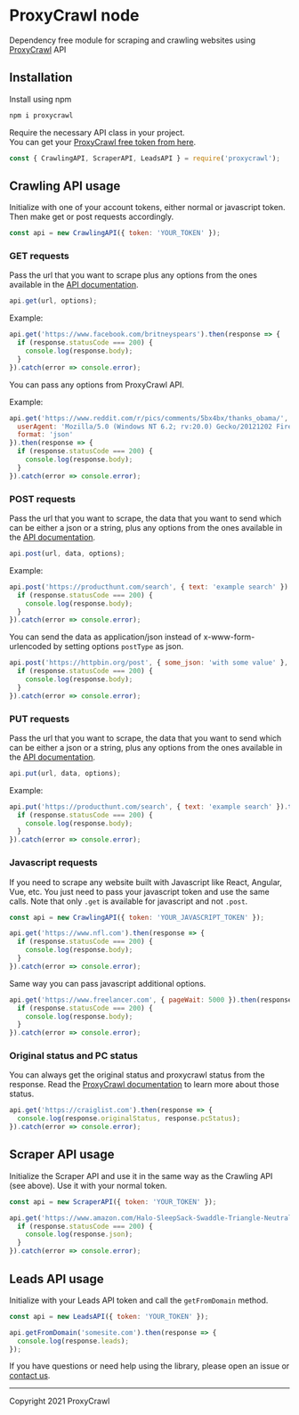 # ProxyCrawl node

Dependency free module for scraping and crawling websites using [ProxyCrawl](https://proxycrawl.com) API

## Installation

Install using npm

```javascript
npm i proxycrawl
```

Require the necessary API class in your project.  
You can get your [ProxyCrawl free token from here](https://proxycrawl.com/signup).

```javascript
const { CrawlingAPI, ScraperAPI, LeadsAPI } = require('proxycrawl');
```

## Crawling API usage

Initialize with one of your account tokens, either normal or javascript token. Then make get or post requests accordingly.

```javascript
const api = new CrawlingAPI({ token: 'YOUR_TOKEN' });
```

### GET requests

Pass the url that you want to scrape plus any options from the ones available in the [API documentation](https://proxycrawl.com/dashboard/docs).

```javascript
api.get(url, options);
```

Example:

```javascript
api.get('https://www.facebook.com/britneyspears').then(response => {
  if (response.statusCode === 200) {
    console.log(response.body);
  }
}).catch(error => console.error);
```

You can pass any options from ProxyCrawl API.

Example:

```javascript
api.get('https://www.reddit.com/r/pics/comments/5bx4bx/thanks_obama/', {
  userAgent: 'Mozilla/5.0 (Windows NT 6.2; rv:20.0) Gecko/20121202 Firefox/30.0',
  format: 'json'
}).then(response => {
  if (response.statusCode === 200) {
    console.log(response.body);
  }
}).catch(error => console.error);
```

### POST requests

Pass the url that you want to scrape, the data that you want to send which can be either a json or a string, plus any options from the ones available in the [API documentation](https://proxycrawl.com/dashboard/docs).

```javascript
api.post(url, data, options);
```

Example:

```javascript
api.post('https://producthunt.com/search', { text: 'example search' }).then(response => {
  if (response.statusCode === 200) {
    console.log(response.body);
  }
}).catch(error => console.error);
```

You can send the data as application/json instead of x-www-form-urlencoded by setting options `postType` as json.

```javascript
api.post('https://httpbin.org/post', { some_json: 'with some value' }, { postType: 'json' }).then(response => {
  if (response.statusCode === 200) {
    console.log(response.body);
  }
}).catch(error => console.error);
```

### PUT requests

Pass the url that you want to scrape, the data that you want to send which can be either a json or a string, plus any options from the ones available in the [API documentation](https://proxycrawl.com/dashboard/docs).

```javascript
api.put(url, data, options);
```

Example:

```javascript
api.put('https://producthunt.com/search', { text: 'example search' }).then(response => {
  if (response.statusCode === 200) {
    console.log(response.body);
  }
}).catch(error => console.error);
```

### Javascript requests

If you need to scrape any website built with Javascript like React, Angular, Vue, etc. You just need to pass your javascript token and use the same calls. Note that only `.get` is available for javascript and not `.post`.

```javascript
const api = new CrawlingAPI({ token: 'YOUR_JAVASCRIPT_TOKEN' });
```

```javascript
api.get('https://www.nfl.com').then(response => {
  if (response.statusCode === 200) {
    console.log(response.body);
  }
}).catch(error => console.error);
```

Same way you can pass javascript additional options.

```javascript
api.get('https://www.freelancer.com', { pageWait: 5000 }).then(response => {
  if (response.statusCode === 200) {
    console.log(response.body);
  }
}).catch(error => console.error);
```

### Original status and PC status

You can always get the original status and proxycrawl status from the response. Read the [ProxyCrawl documentation](https://proxycrawl.com/dashboard/docs) to learn more about those status.

```javascript
api.get('https://craiglist.com').then(response => {
  console.log(response.originalStatus, response.pcStatus);
}).catch(error => console.error);
```

## Scraper API usage

Initialize the Scraper API and use it in the same way as the Crawling API (see above). Use it with your normal token.

```javascript
const api = new ScraperAPI({ token: 'YOUR_TOKEN' });

api.get('https://www.amazon.com/Halo-SleepSack-Swaddle-Triangle-Neutral/dp/B01LAG1TOS').then(response => {
  if (response.statusCode === 200) {
    console.log(response.json);
  }
}).catch(error => console.error);
```

## Leads API usage

Initialize with your Leads API token and call the `getFromDomain` method.

```javascript
const api = new LeadsAPI({ token: 'YOUR_TOKEN' });

api.getFromDomain('somesite.com').then(response => {
  console.log(response.leads);
});
```

If you have questions or need help using the library, please open an issue or [contact us](https://proxycrawl.com/contact).

---

Copyright 2021 ProxyCrawl
